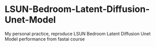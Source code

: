 # LSUN-Bedroom-Latent-Diffusion-Unet-Model
My personal practice, reproduce LSUN Bedroom Latent Diffusion Unet Model performance from fastai course
